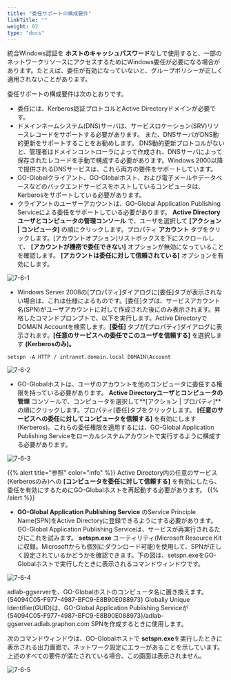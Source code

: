 ```yaml
---
title: "委任サポートの構成要件"
linkTitle: ""
weight: 02
type: "docs"
---
```

統合Windows認証を **ホストのキャッシュパスワード**なしで使用すると、一部のネットワークリソースにアクセスするためにWindows委任が必要になる場合があります。たとえば、委任が有効になっていないと、グループポリシーが正しく適用されないことがあります。

委任サポートの構成要件は次のとおりです。

* 委任には、Kerberos認証プロトコルとActive Directoryドメインが必要です。
* ドメインネームシステム(DNS)サーバは、サービスロケーション(SRV)リソースレコードをサポートする必要があります。 また、DNSサーバがDNS動的更新をサポートすることをお勧めします。 DNS動的更新プロトコルがないと、管理者はドメインコントローラによって作成され、DNSサーバによって保存されたレコードを手動で構成する必要があります。Windows 2000以降で提供されるDNSサービスは、これら両方の要件をサポートしています。
* GO-Globalクライアント、GO-Globalホスト、および電子メールやデータベースなどのバックエンドサービスをホストしているコンピュータは、Kerberosをサポートしている必要があります。
* クライアントのユーザーアカウントは、GO-Global Application Publishing Serviceによる委任をサポートしている必要があります。 **Active Directoryユーザとコンピュータの管理コンソール** で、ユーザを選択して **[アクション | コンピュータ]** の順にクリックします。プロパティ **アカウント** タブをクリックします。[アカウントオプション]リストボックスを下にスクロールして、 **[アカウントが機密で委任できない]** オプションが無効になっていることを確認します。 **[アカウントは委任に対して信頼されている]** オプションを有効にします。

![7-6-1](/img/7-6-1.png) 

* Windows Server 2008の[プロパティ]ダイアログに[委任]タブが表示されない場合は、これは仕様によるものです。[委任]タブは、サービスアカウント名(SPN)がユーザアカウントに対して作成された後にのみ表示されます。昇格したコマンドプロンプトで、以下を実行します。Active DirectoryでDOMAIN Accountを検索します。**[委任]** タブが[プロパティ]ダイアログに表示されます。**[任意のサービスへの委任でこのユーザを信頼する]** を選択します **(Kerberosのみ)。**

```
setspn -A HTTP / intranet.domain.local DOMAIN\Account
```

![7-6-2](/img/7-6-2.png) 

* GO-Globalホストは、ユーザのアカウントを他のコンピュータに委任する権限を持っている必要があります。 **Active Directoryユーザとコンピュータの管理** コンソールで、コンピュータを選択して**[アクション | プロパティ]** の順にクリックします。プロパティ[委任]タブをクリックします。 **[任意のサービスへの委任に対してコンピュータを信頼する]** を有効にします(Kerberos)。これらの委任権限を適用するには、GO-Global Application Publishing Serviceをローカルシステムアカウントで実行するように構成する必要があります。

![7-6-3](/img/7-6-3.png) 

{{% alert title="参照" color="info" %}}
Active Directory内の任意のサービス(Kerberosのみ)への **[コンピュータを委任に対して信頼する]** を有効にしたら、委任を有効にするためにGO-Globalホストを再起動する必要があります。
{{% /alert %}}

* **GO-Global Application Publishing Service** のService Principle Name(SPN)をActive Directoryに登録できるようにする必要があります。GO-Global Application Publishing Serviceは、サービスが再実行されるたびにこれを試みます。 **setspn.exe** ユーティリティ(Microsoft Resource Kitに収録。Microsoftからも個別にダウンロード可能)を使用して、SPNが正しく設定されているかどうかを確認できます。下の図は、setspn.exeをGO-Globalホストで実行したときに表示されるコマンドウィンドウです。

![7-6-4](/img/7-6-4.png) 

adlab-ggserverを、GO-Globalホストのコンピュータ名に置き換えます。{54094C05-F977-4987-BFC9-E8B90E088973} Globally Unique Identifier(GUID)は、GO-Global Application Publishing Serviceが {54094C05-F977-4987-BFC9-E8B90E088973}/adlab-ggserver.adlab.graphon.com SPNを作成するときに使用します。

次のコマンドウィンドウは、GO-Globalホストで **setspn.exe**を実行したときに表示される出力画面で、ネットワーク設定にエラーがあることを示しています。上述のすべての要件が満たされている場合、この画面は表示されません。

![7-6-5](/img/7-6-5.png) 
